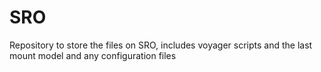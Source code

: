 # SRO
Repository to store the files on SRO, includes voyager scripts and the last mount model and any configuration files
